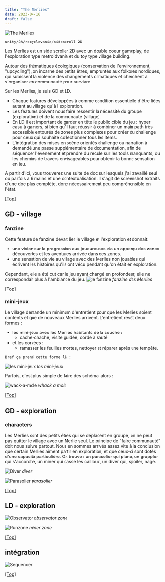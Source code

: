```yaml
---
title: "The Merlies"
date: 2023-04-16
draft: false
---
```


![The Merlies](./images/logo.png)

`unity/8h/recyclevania/sidescroll 2D`

Les Merlies est un side scroller 2D avec un double coeur gameplay, de l'exploration type metroidvania et du toy type village building.

Autour des thématiques écologiques (conservation de l'environnement, "upcycling"), on incarne des petits êtres, empruntés aux folkores nordiques, qui subissent la violence des changements climatiques et cherchent à s'organiser en communauté pour survivre.

Sur les Merlies, je suis GD et LD. 
- Chaque features développées à comme condition essentielle d'être liées autant au village qu'à l'exploration.
- Les features doivent nous faire ressentir la nécessité du groupe (exploration) et de la communauté (village).
- En LD il est important de garder en tête le public cible du jeu : hyper casu à gamers, si bien qu'il faut réussir à combiner un main path très accessible entourés de zones plus complexes pour créer du challenge pour ceux qui souhaite collectionner tous les items.
- L'intégration des mises en scène orientés challenge ou narration à demandé une passe supplémentaire de documentation, afin de séquencer l'évenement et prendre du recule sur les tools manquants, ou les chemins de travers envisageables pour obtenir la bonne sensation en jeu.

A partir d'ici, vous trouverez une suite de doc sur lesquels j'ai travaillé seul ou parfois à 6 mains et une contextualisation. Il s'agit de screenshot extraits d'une doc plus complète, donc nécessairement peu compréhensible en l'état.

[[Top]](#top)

## GD - village

### fanzine
Cette feature de fanzine devait lier le village et l'exploration et donnait:
- une vision sur la progression aux joueureuses via un apperçu des zones découvertes et les aventures arrivée dans ces zones.
- une sensation de vie au village avec des Merlies non jouables qui écrivent les histoires qu'ils ont vécu pendant qu'on était en exploration.

Cependant, elle a été cut car le jeu ayant changé en profondeur, elle ne correspondait plus à l'ambiance du jeu.
![le fanzine](./images/cartefanzine.png)
*fanzine des Merlies*

[[Top]](#top)

### mini-jeux
Le village demande un minimum d'entretient pour que les Merlies soient contents et que de nouveaux Merlies arrivent. L'entretient revêt deux formes : 
- les mini-jeux avec les Merlies habitants de la souche : 
	- cache-chache, visite guidée, corde à sauté
- et les corvées : 
	- ramasser les feuilles mortes, nettoyer et réparer après une tempête.

`Bref ça prend cette forme là :`

![les mini-jeux](./images/minijeux.png)
*les mini-jeux*

Parfois, c'est plus simple de faire des schéma, alors :

![wack-a-mole](./images/guacamole.png)
*whack a mole*

[[Top]](#top)

## GD - exploration

### characters
Les Merlies sont des petits êtres qui se déplacent en groupe, on ne peut pas quitter le village avec un Merlie seul. Le principe de "faire communauté" doit nous suivre partout. Nous en sommes arrivés assez vite à la conclusion que certain Merlies aiment partir en exploration, et que ceux-ci sont dotés d'une capacité particulière. On trouve : un parasolier qui plane, un grappler qui s'accorche, un miner qui casse les cailloux, un diver qui, spoiler, nage.

![Diver](./images/diver.png) 
*diver*

![Parasolier](./images/parasolier.png)
*parasolier*

[[Top]](#top)

## LD - exploration

![Observator](./images/ld_observator.png)
*observator zone*

![Runzone](./images/minerzone.png)
*miner zone*

[[Top]](#top)

## intégration

![Sequencer](./images/sequencer.png)

[[Top]](#top)